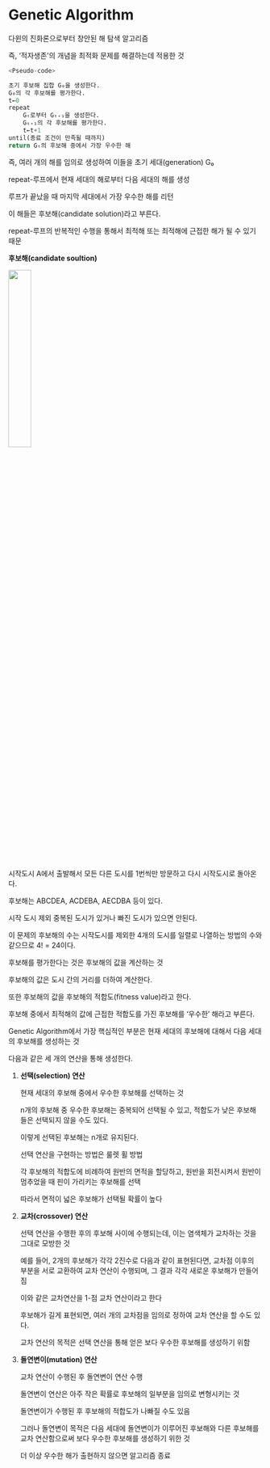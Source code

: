 # Genetic Algorithm

다윈의 진화론으로부터 창안된 해 탐색 알고리즘

즉, ‘적자생존'의 개념을 최적화 문제를 해결하는데 적용한 것

```python
<Pseudo-code>

초기 후보해 집합 G₀을 생성한다.
G₀의 각 후보해를 평가한다.
t←0
repeat
	Gₜ로부터 Gₜ₊₁을 생성한다.
	Gₜ₊₁의 각 후보해를 평가한다.
	t←t+1
until(종료 조건이 만족될 때까지)
return Gₜ의 후보해 중에서 가장 우수한 해
```

즉, 여러 개의 해를 임의로 생성하여 이들을 초기 세대(generation) G₀

repeat-루프에서 현재 세대의 해로부터 다음 세대의 해를 생성

루프가 끝났을 때 마지막 세대에서 가장 우수한 해를 리턴

이 해들은 후보해(candidate solution)라고 부른다.

 repeat-루프의 반복적인 수행을 통해서 최적해 또는 최적해에 근접한 해가 될 수 있기 때문
 

**후보해(candidate soultion)**

<img src = "https://user-images.githubusercontent.com/101931446/174304101-02095557-fd40-48c5-827a-e80228e7d00b.jpeg" width="30%"></img>

시작도시 A에서 출발해서 모든 다른 도시를 1번씩만 방문하고 다시 시작도시로 돌아온다.

후보해는 ABCDEA, ACDEBA, AECDBA 등이 있다.

시작 도시 제외 중복된 도시가 있거나 빠진 도시가 있으면 안된다.

이 문제의 후보해의 수는 시작도시를 제외한 4개의 도시를 일렬로 나열하는 방법의 수와 같으므로 4! = 24이다.

후보해를 평가한다는 것은 후보해의 값을 계산하는 것

후보해의 값은 도시 간의 거리를 더하여 계산한다.

또한 후보해의 값을 후보해의 적합도(fitness value)라고 한다.

후보해 중에서 최적해의 값에 근접한 적합도를 가진 후보해를 ‘우수한’ 해라고 부른다.

Genetic Algorithm에서 가장 핵심적인 부분은 현재 세대의 후보해에 대해서 다음 세대의 후보해를 생성하는 것

다음과 같은 세 개의 연산을 통해 생성한다.

1. **선택(selection) 연산**
    
    현재 세대의 후보해 중에서 우수한 후보해를 선택하는 것
    
    n개의 후보해 중 우수한 후보해는 중복되어 선택될 수 있고, 적합도가 낮은 후보해들은 선택되지 않을 수도 있다.
    
    이렇게 선택된 후보해는 n개로 유지된다.
    
    선택 연산을 구현하는 방법은 룰렛 휠 방법
    
    각 후보해의 적합도에 비례하여 원반의 면적을 할당하고, 원반을 회전시켜서 원반이 멈추었을 때 핀이 가리키는 후보해를 선택
    
    따라서 면적이 넓은 후보해가 선택될 확률이 높다
    
2. **교차(crossover) 연산**
    
    선택 연산을 수행한 후의 후보해 사이에 수행되는데, 이는 염색체가 교차하는 것을 그대로 모방한 것
    
    예를 들어, 2개의 후보해가 각각 2진수로 다음과 같이 표현된다면, 교차점 이후의 부분을 서로 교환하여 교차 연산이 수행되며, 그 결과 각각 새로운 후보해가 만들어짐
    
    이와 같은 교차연산을 1-점 교차 연산이라고 한다
    
    후보해가 길게 표현되면, 여러 개의 교차점을 임의로 정하여 교차 연산을 할 수도 있다.
    
    교차 연산의 목적은 선택 연산을 통해 얻은 보다 우수한 후보해를 생성하기 위함
    
3. **돌연변이(mutation) 연산**
    
    교차 연산이 수행된 후 돌연변이 연산 수행
    
    돌연변이 연산은 아주 작은 확률로 후보해의 일부분을 임의로 변형시키는 것
    
    돌연변이가 수행된 후 후보해의 적합도가 나빠질 수도 있음
    
    그러나 돌연변이 목적은 다음 세대에 돌연변이가 이루어진 후보해와 다른 후보해를 교차 연산함으로써 보다 우수한 후보해를 생성하기 위한 것
    
    더 이상 우수한 해가 출현하지 않으면 알고리즘 종료
